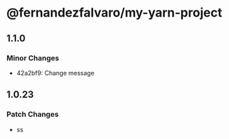# @fernandezfalvaro/my-yarn-project

## 1.1.0

### Minor Changes

- 42a2bf9: Change message

## 1.0.23

### Patch Changes

- ss
